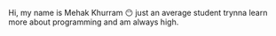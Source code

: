 Hi, my name is Mehak Khurram 😶‍
just an average student trynna learn more about programming and am always high.
